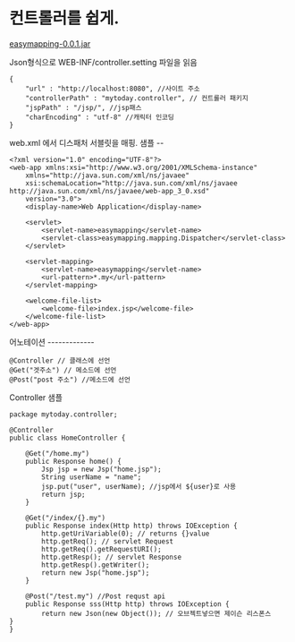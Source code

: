 컨트롤러를 쉽게.
===========

[easymapping-0.0.1.jar](http://mylikenews.com/easymapping-0.0.1.jar)

Json형식으로 WEB-INF/controller.setting 파일을 읽음

	{
		"url" : "http://localhost:8080", //사이트 주소
		"controllerPath" : "mytoday.controller", // 컨트롤러 패키지
		"jspPath" : "/jsp/", //jsp패스
		"charEncoding" : "utf-8" //캐릭터 인코딩
	}
	
	
web.xml 에서 디스패처 서블릿을 매핑.
샘플 --

	<?xml version="1.0" encoding="UTF-8"?>
	<web-app xmlns:xsi="http://www.w3.org/2001/XMLSchema-instance"
		xmlns="http://java.sun.com/xml/ns/javaee"
		xsi:schemaLocation="http://java.sun.com/xml/ns/javaee http://java.sun.com/xml/ns/javaee/web-app_3_0.xsd"
		version="3.0">
		<display-name>Web Application</display-name>
	
		<servlet>
			<servlet-name>easymapping</servlet-name>
			<servlet-class>easymapping.mapping.Dispatcher</servlet-class>
		</servlet>
	
		<servlet-mapping>
			<servlet-name>easymapping</servlet-name>
			<url-pattern>*.my</url-pattern>
		</servlet-mapping>
	
		<welcome-file-list>
			<welcome-file>index.jsp</welcome-file>
		</welcome-file-list>
	</web-app>

어노테이션 -------------
	
	@Controller // 클래스에 선언
	@Get("겟주소") // 메소드에 선언
	@Post("post 주소") //메소드에 선언

Controller 샘플
	
	package mytoday.controller;
		
	@Controller
	public class HomeController {
	
		@Get("/home.my")
		public Response home() {
			Jsp jsp = new Jsp("home.jsp");
			String userName = "name";
			jsp.put("user", userName); //jsp에서 ${user}로 사용
			return jsp;
		}
	
		@Get("/index/{}.my")
		public Response index(Http http) throws IOException {
			http.getUriVariable(0); // returns {}value
			http.getReq(); // servlet Request
			http.getReq().getRequestURI();
			http.getResp(); // servlet Response
			http.getResp().getWriter();
			return new Jsp("home.jsp");
		}
	
		@Post("/test.my") //Post requst api
		public Response sss(Http http) throws IOException {
			return new Json(new Object()); // 오브젝트넣으면 제이슨 리스폰스
	}
	}
	
